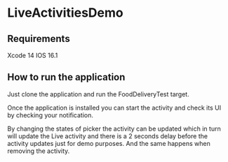 # LiveActivitiesDemo

## Requirements
Xcode 14
IOS 16.1

## How to run the application
Just clone the application and run the FoodDeliveryTest target.

Once the application is installed you can start the activity and check its UI by checking your notification.

By changing the states of picker the activity can be updated which in turn will update the Live activity and there is a 2 seconds delay before the activity updates just for demo purposes. And the same happens when removing the activity.
